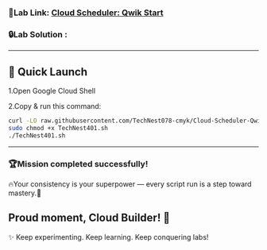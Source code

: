 ###  🎯Lab Link: [Cloud Scheduler: Qwik Start](https://www.cloudskillsboost.google/games/6482/labs/40742)


### 🔒Lab Solution :
---

## 🚀 Quick Launch
1.Open Google Cloud Shell

2.Copy & run this command:

```bash
curl -LO raw.githubusercontent.com/TechNest078-cmyk/Cloud-Scheduler-Qwik-Start/main/TechNest401.sh
sudo chmod +x TechNest401.sh
./TechNest401.sh
```
---

### 🏆Mission completed successfully! 
🔥Your consistency is your superpower — every script run is a step toward mastery.🌟  

   Proud moment, Cloud Builder! 🎊  
---

✨ Keep experimenting. Keep learning. Keep conquering labs!  
